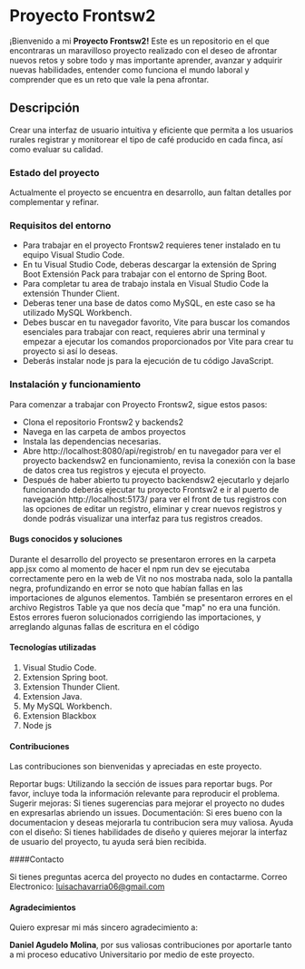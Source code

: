 # Proyecto Frontsw2

¡Bienvenido a mi **Proyecto Frontsw2!** Este es un repositorio en el que encontraras un maravilloso proyecto realizado con el deseo de afrontar nuevos retos y sobre todo y mas importante aprender, avanzar y adquirir nuevas habilidades, entender como funciona el mundo laboral y comprender que es un reto que vale la pena afrontar.

## Descripción 

Crear una interfaz de usuario intuitiva y eficiente que permita a los usuarios rurales registrar y monitorear el tipo de café producido en cada finca, así como evaluar su calidad.

### Estado del proyecto

Actualmente el proyecto se encuentra en desarrollo, aun faltan detalles por complementar y refinar.

### Requisitos del entorno

- Para trabajar en el proyecto Frontsw2 requieres tener instalado en tu equipo Visual Studio Code.
- En tu Visual Studio Code, deberas descargar la extensión de Spring Boot Extensión Pack para trabajar con el entorno de Spring Boot.
- Para completar tu area de trabajo instala en Visual Studio Code la extensión Thunder Client.
- Deberas tener una base de datos como MySQL, en este caso se ha utilizado MySQL Workbench.
- Debes  buscar en tu navegador favorito, Vite para buscar los comandos esenciales para trabajar con react, requieres abrir una terminal y empezar a ejecutar los comandos proporcionados por Vite para crear tu proyecto si así lo deseas.
- Deberás instalar node js para la ejecución de tu código JavaScript.

### Instalación y funcionamiento 

Para comenzar a trabajar con Proyecto  Frontsw2, sigue estos pasos:

- Clona el repositorio Frontsw2 y backends2
- Navega en las carpeta de ambos proyectos
- Instala las dependencias necesarias.
- Abre http://localhost:8080/api/registrob/ en tu navegador para ver el proyecto backendsw2 en funcionamiento, revisa la conexión con la base de datos crea tus registros y ejecuta el proyecto. 
- Después de haber abierto tu proyecto backendsw2 ejecutarlo y dejarlo funcionando deberás ejecutar tu proyecto Frontsw2 e ir al puerto de navegación http://localhost:5173/ para ver el front de tus registros con las opciones de editar un registro, eliminar y crear nuevos registros y donde podrás visualizar una interfaz para tus registros creados.

#### Bugs conocidos y soluciones

Durante el desarrollo del proyecto se presentaron errores en la carpeta app.jsx como al momento de hacer el npm run dev se ejecutaba correctamente pero en la web de Vit no nos mostraba nada, solo la pantalla negra, profundizando en error se noto que habían fallas en las importaciones de algunos elementos. También se presentaron errores en el archivo Registros Table ya que nos decía que "map" no era una función. 
Estos errores fueron solucionados corrigiendo las importaciones, y arreglando algunas fallas de escritura en el código

#### Tecnologías utilizadas

1. Visual Studio Code.
2. Extension Spring boot.
3. Extension Thunder Client.
4. Extension Java.
5. My MySQL Workbench.
6. Extension Blackbox
7. Node js

#### Contribuciones

Las contribuciones son bienvenidas y apreciadas en este proyecto.

Reportar bugs: Utilizando la sección de issues para reportar bugs. Por favor, incluye toda la información relevante para reproducir el problema.
Sugerir mejoras: Si tienes sugerencias para mejorar el proyecto no dudes en expresarlas abriendo un issues.
Documentación: Si eres bueno con la documentacion y deseas mejorarla tu contribucion sera muy valiosa.
Ayuda con el diseño: Si tienes habilidades de diseño y quieres mejorar la interfaz de usuario del proyecto, tu ayuda será bien recibida.

####Contacto

Si tienes preguntas acerca del proyecto no dudes en contactarme.
Correo Electronico: luisachavarria06@gmail.com

#### Agradecimientos

Quiero expresar mi más sincero agradecimiento a:

**Daniel Agudelo Molina**, por sus valiosas contribuciones por aportarle tanto a mi proceso educativo Universitario por medio de este proyecto. 

